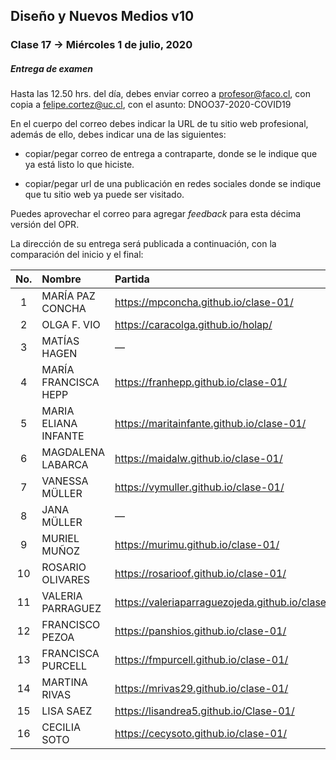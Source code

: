 ## Diseño y Nuevos Medios v10 

### Clase 17 → Miércoles 1 de julio, 2020

##### Entrega de examen

Hasta las 12.50 hrs. del día, debes enviar correo a profesor@faco.cl, con copia a felipe.cortez@uc.cl, con el asunto: DNOO37-2020-COVID19

En el cuerpo del correo debes indicar la URL de tu sitio web profesional, además de ello, debes indicar una de las siguientes: 

- copiar/pegar correo de entrega a contraparte, donde se le indique que ya está listo lo que hiciste. 

- copiar/pegar url de una publicación en redes sociales donde se indique que tu sitio web ya puede ser visitado. 

Puedes aprovechar el correo para agregar *feedback* para esta décima versión del OPR.

La dirección de su entrega será publicada a continuación, con la comparación del inicio y el final:


| No.   | Nombre        | Partida                   | Llegada              |
|:-----:|:--------------|:--------------------------|:---------------------|
| 1 | MARÍA PAZ CONCHA  | https://mpconcha.github.io/clase-01/    | Pendiente |
| 2 | OLGA F. VIO       | https://caracolga.github.io/holap/  | Pendiente |
| 3 | MATÍAS HAGEN      | —                     | Pendiente |
| 4 | MARÍA FRANCISCA HEPP  | https://franhepp.github.io/clase-01/    | Pendiente |
| 5 | MARIA ELIANA INFANTE  | https://maritainfante.github.io/clase-01/ | Pendiente |  
| 6 | MAGDALENA LABARCA   | https://maidalw.github.io/clase-01/   | Pendiente |
| 7  | VANESSA MÜLLER    | https://vymuller.github.io/clase-01/    | Pendiente |
| 8  | JANA MÜLLER     | —                     | Pendiente |
| 9  | MURIEL MUÑOZ      | https://murimu.github.io/clase-01/    | Pendiente |
| 10  | ROSARIO OLIVARES    | https://rosarioof.github.io/clase-01/   | Pendiente |
| 11  | VALERIA PARRAGUEZ   | https://valeriaparraguezojeda.github.io/clase1/ | Pendiente |
| 12  | FRANCISCO PEZOA   | https://panshios.github.io/clase-01/    | Pendiente |
| 13  | FRANCISCA PURCELL   | https://fmpurcell.github.io/clase-01/   | Pendiente |
| 14  | MARTINA RIVAS     | https://mrivas29.github.io/clase-01/    | Pendiente |
| 15  | LISA SAEZ       | https://lisandrea5.github.io/Clase-01/      | Pendiente |
| 16  | CECILIA SOTO      | https://cecysoto.github.io/clase-01/    | Pendiente |

